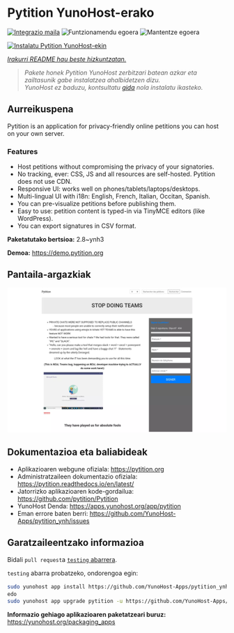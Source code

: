 <!--
Ohart ongi: README hau automatikoki sortu da <https://github.com/YunoHost/apps/tree/master/tools/readme_generator>ri esker
EZ editatu eskuz.
-->

# Pytition YunoHost-erako

[![Integrazio maila](https://dash.yunohost.org/integration/pytition.svg)](https://dash.yunohost.org/appci/app/pytition) ![Funtzionamendu egoera](https://ci-apps.yunohost.org/ci/badges/pytition.status.svg) ![Mantentze egoera](https://ci-apps.yunohost.org/ci/badges/pytition.maintain.svg)

[![Instalatu Pytition YunoHost-ekin](https://install-app.yunohost.org/install-with-yunohost.svg)](https://install-app.yunohost.org/?app=pytition)

*[Irakurri README hau beste hizkuntzatan.](./ALL_README.md)*

> *Pakete honek Pytition YunoHost zerbitzari batean azkar eta zailtasunik gabe instalatzea ahalbidetzen dizu.*  
> *YunoHost ez baduzu, kontsultatu [gida](https://yunohost.org/install) nola instalatu ikasteko.*

## Aurreikuspena

Pytition is an application for privacy-friendly online petitions you can host on your own server.

### Features

- Host petitions without compromising the privacy of your signatories.
- No tracking, ever: CSS, JS and all resources are self-hosted. Pytition does not use CDN.
- Responsive UI: works well on phones/tablets/laptops/desktops.
- Multi-lingual UI with i18n: English, French, Italian, Occitan, Spanish.
- You can pre-visualize petitions before publishing them.
- Easy to use: petition content is typed-in via TinyMCE editors (like WordPress).
- You can export signatures in CSV format.


**Paketatutako bertsioa:** 2.8~ynh3

**Demoa:** <https://demo.pytition.org>

## Pantaila-argazkiak

![Pytition(r)en pantaila-argazkia](./doc/screenshots/stop_doing_teams.webp)

## Dokumentazioa eta baliabideak

- Aplikazioaren webgune ofiziala: <https://pytition.org>
- Administratzaileen dokumentazio ofiziala: <https://pytition.readthedocs.io/en/latest/>
- Jatorrizko aplikazioaren kode-gordailua: <https://github.com/pytition/Pytition>
- YunoHost Denda: <https://apps.yunohost.org/app/pytition>
- Eman errore baten berri: <https://github.com/YunoHost-Apps/pytition_ynh/issues>

## Garatzaileentzako informazioa

Bidali `pull request`a [`testing` abarrera](https://github.com/YunoHost-Apps/pytition_ynh/tree/testing).

`testing` abarra probatzeko, ondorengoa egin:

```bash
sudo yunohost app install https://github.com/YunoHost-Apps/pytition_ynh/tree/testing --debug
edo
sudo yunohost app upgrade pytition -u https://github.com/YunoHost-Apps/pytition_ynh/tree/testing --debug
```

**Informazio gehiago aplikazioaren paketatzeari buruz:** <https://yunohost.org/packaging_apps>
